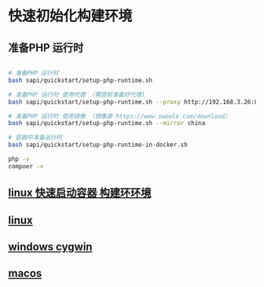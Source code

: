 # 快速初始化构建环境

## 准备PHP 运行时

```bash

# 准备PHP 运行时
bash sapi/quickstart/setup-php-runtime.sh

# 准备PHP 运行时 使用代理 （需提前准备好代理)
bash sapi/quickstart/setup-php-runtime.sh --proxy http://192.168.3.26:8015

# 准备PHP 运行时 使用镜像 （镜像源 https://www.swoole.com/download）
bash sapi/quickstart/setup-php-runtime.sh --mirror china

# 容器中准备运行时
bash sapi/quickstart/setup-php-runtime-in-docker.sh

php -v
compoer -v


```

## [linux 快速启动容器 构建环环境](linux/README.md)

## [linux](../../docs/linux.md)

## [windows cygwin](../../docs/Cygwin.md)

## [macos ](../../docs/macOS.md)


